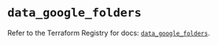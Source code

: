 # `data_google_folders`

Refer to the Terraform Registry for docs: [`data_google_folders`](https://registry.terraform.io/providers/hashicorp/google/6.5.0/docs/data-sources/folders).
